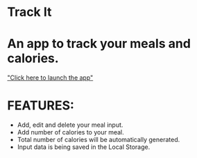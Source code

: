 # Track It
# An app to track your meals and calories.

["Click here to launch the app"](https://lerodcalanoc.github.io/Track-It/.)

# FEATURES:
  * Add, edit and delete your meal input.
  * Add number of calories to your meal.
  * Total number of calories will be automatically generated.
  * Input data is being saved in the Local Storage.
